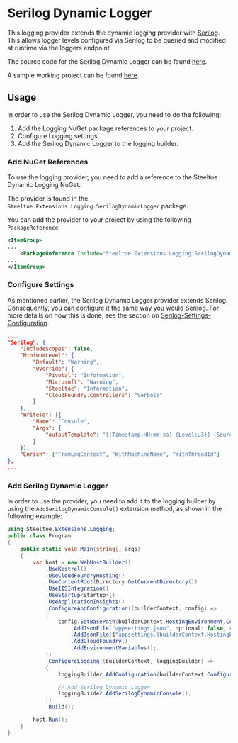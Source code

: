 # Serilog Dynamic Logger

This logging provider extends the dynamic logging provider with [Serilog](https://serilog.net/). This allows logger levels configured via Serilog to be queried and modified at runtime via the loggers endpoint.

The source code for the Serilog Dynamic Logger can be found [here](https://github.com/SteeltoeOSS/steeltoe/tree/master/src/Logging/src/SerilogDynamicLoggerCore).

A sample working project can be found [here](https://github.com/SteeltoeOSS/Samples/tree/master/Management/src/CloudFoundry).

## Usage

In order to use the Serilog Dynamic Logger, you need to do the following:

1. Add the Logging NuGet package references to your project.
1. Configure Logging settings.
1. Add the Serilog Dynamic Logger to the logging builder.

### Add NuGet References

To use the logging provider, you need to add a reference to the Steeltoe Dynamic Logging NuGet.

The provider is found in the `Steeltoe.Extensions.Logging.SerilogDynamicLogger` package.

You can add the provider to your project by using the following `PackageReference`:

```xml
<ItemGroup>
...
    <PackageReference Include="Steeltoe.Extensions.Logging.SerilogDynamicLogger" Version= "2.3.0"/>
...
</ItemGroup>
```

### Configure Settings

As mentioned earlier, the Serilog Dynamic Logger provider extends Serilog. Consequently, you can configure it the same way you would Serilog. For more details on how this is done, see the section on [Serilog-Settings-Configuration](https://github.com/serilog/serilog-settings-configuration).

```json
...
"Serilog": {
    "IncludeScopes": false,
    "MinimumLevel": {
        "Default": "Warning",
        "Override": {
            "Pivotal": "Information",
            "Microsoft": "Warning",
            "Steeltoe": "Information",
            "CloudFoundry.Controllers": "Verbose"
        }
    },
    "WriteTo": [{
        "Name": "Console",
        "Args": {
            "outputTemplate": "[{Timestamp:HH:mm:ss} {Level:u3}] {SourceContext}: {Properties} {NewLine} {EventId} {Message:lj}{NewLine}{Exception}"
        }
    }],
    "Enrich": ["FromLogContext", "WithMachineName", "WithThreadId"]
},
...
```
### Add Serilog Dynamic Logger

In order to use the provider, you need to add it to the logging builder by using the `AddSerilogDynamicConsole()` extension method, as shown in the following example: 

```csharp
using Steeltoe.Extensions.Logging;
public class Program
{
    public static void Main(string[] args)
    {
        var host = new WebHostBuilder()
            .UseKestrel()
            .UseCloudFoundryHosting()
            .UseContentRoot(Directory.GetCurrentDirectory())
            .UseIISIntegration()
            .UseStartup<Startup>()
            .UseApplicationInsights()
            .ConfigureAppConfiguration((builderContext, config) =>
            {
                config.SetBasePath(builderContext.HostingEnvironment.ContentRootPath)
                    .AddJsonFile("appsettings.json", optional: false, reloadOnChange: true)
                    .AddJsonFile($"appsettings.{builderContext.HostingEnvironment.EnvironmentName}.json", optional: true)
                    .AddCloudFoundry()
                    .AddEnvironmentVariables();
            })
            .ConfigureLogging((builderContext, loggingBuilder) =>
            {
                loggingBuilder.AddConfiguration(builderContext.Configuration.GetSection("Logging"));

                // Add Serilog Dynamic Logger 
                loggingBuilder.AddSerilogDynamicConsole();
            })
            .Build();

        host.Run();
    }
}
```
